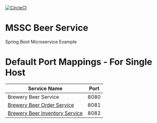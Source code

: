 [![CircleCI](https://circleci.com/gh/HeywardHagenbuch/mssc-beer-service.svg?style=svg)](https://circleci.com/gh/HeywardHagenbuch/mssc-beer-service)
# MSSC Beer Service

Spring Boot Microservice Example

# Default Port Mappings - For Single Host
| Service Name | Port | 
| --------| -----|
| Brewery Beer Service | 8080 |
| [Brewery Beer Order Service](https://github.com/HeywardHagenbuch/mssc-beer-order-service) | 8081 |
| [Brewery Beer Inventory Service](https://github.com/HeywardHagenbuch/mssc-beer-inventory-service) | 8082 |
